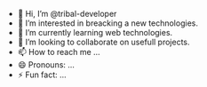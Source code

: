- 👋 Hi, I’m @tribal-developer
- 👀 I’m interested in breacking a new technologies.
- 🌱 I’m currently learning web technologies.
- 💞️ I’m looking to collaborate on usefull projects.
- 📫 How to reach me ...
- 😄 Pronouns: ...
- ⚡ Fun fact: ...

<!---
tribal-developer/tribal-developer is a ✨ special ✨ repository because its `README.md` (this file) appears on your GitHub profile.
You can click the Preview link to take a look at your changes.
--->
